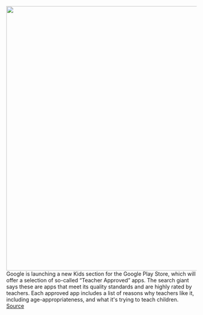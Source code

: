 <img src='https://cdn.vox-cdn.com/thumbor/1C4IAu6KeRxECasYfDEcCHSwau0=/0x173:2160x1263/1200x800/filters:focal(917x515:1261x859)/cdn.vox-cdn.com/uploads/chorus_image/image/66657435/TeacherApprovedScrolly.0.jpg' width='700px' /><br/>
Google is launching a new Kids section for the Google Play Store, which will offer a selection of so-called “Teacher Approved” apps. The search giant says these are apps that meet its quality standards and are highly rated by teachers. Each approved app includes a list of reasons why teachers like it, including age-appropriateness, and what it's trying to teach children.
<a href='https://www.theverge.com/2020/4/15/21221830/google-play-kids-section-teacher-approved-educational-apps'> Source <a/>